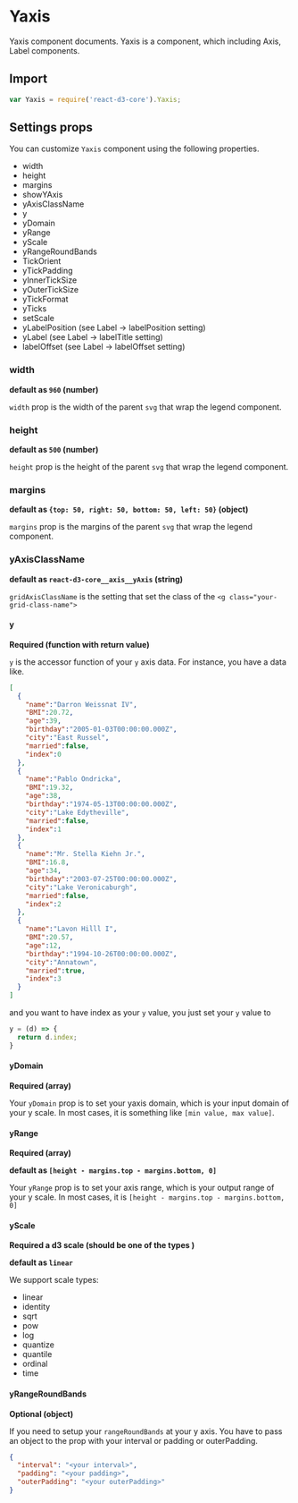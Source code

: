 # Yaxis

Yaxis component documents. Yaxis is a component, which including Axis, Label components.

## Import

```js
var Yaxis = require('react-d3-core').Yaxis;
```

## Settings props

You can customize `Yaxis` component using the following properties.

- width
- height
- margins
- showYAxis
- yAxisClassName
- y
- yDomain
- yRange
- yScale
- yRangeRoundBands
- TickOrient
- yTickPadding
- yInnerTickSize
- yOuterTickSize
- yTickFormat
- yTicks
- setScale
- yLabelPosition (see Label -> labelPosition setting)
- yLabel (see Label -> labelTitle setting)
- labelOffset (see Label -> labelOffset setting)

### width

**default as `960` (number)**

`width` prop is the width of the parent `svg` that wrap the legend component.

### height

**default as `500` (number)**

`height` prop is the height of the parent `svg` that wrap the legend component.

### margins

**default as `{top: 50, right: 50, bottom: 50, left: 50}` (object)**

`margins` prop is the margins of the parent `svg` that wrap the legend component.

### yAxisClassName

**default as `react-d3-core__axis__yAxis` (string)**

`gridAxisClassName` is the setting that set the class of the `<g class="your-grid-class-name">`

#### y

**Required (function with return value)**

`y` is the accessor function of your `y` axis data. For instance, you have a data like.

```json
[
  {
    "name":"Darron Weissnat IV",
    "BMI":20.72,
    "age":39,
    "birthday":"2005-01-03T00:00:00.000Z",
    "city":"East Russel",
    "married":false,
    "index":0
  },
  {
    "name":"Pablo Ondricka",
    "BMI":19.32,
    "age":38,
    "birthday":"1974-05-13T00:00:00.000Z",
    "city":"Lake Edytheville",
    "married":false,
    "index":1
  },
  {
    "name":"Mr. Stella Kiehn Jr.",
    "BMI":16.8,
    "age":34,
    "birthday":"2003-07-25T00:00:00.000Z",
    "city":"Lake Veronicaburgh",
    "married":false,
    "index":2
  },
  {
    "name":"Lavon Hilll I",
    "BMI":20.57,
    "age":12,
    "birthday":"1994-10-26T00:00:00.000Z",
    "city":"Annatown",
    "married":true,
    "index":3
  }
]
```

and you want to have index as your `y` value, you just set your `y` value to

```js
y = (d) => {
  return d.index;
}
```

#### yDomain

**Required (array)**

Your `yDomain` prop is to set your yaxis domain, which is your input domain of your y scale.  In most cases, it is something like `[min value, max value]`.

#### yRange

**Required (array)**

**default as `[height - margins.top - margins.bottom, 0]`**

Your `yRange` prop is to set your axis range, which is your output range of your y scale. In most cases, it is `[height - margins.top - margins.bottom, 0]`

#### yScale

**Required a d3 scale (should be one of the types )**

**default as `linear`**

We support scale types:

- linear
- identity
- sqrt
- pow
- log
- quantize
- quantile
- ordinal
- time

#### yRangeRoundBands

**Optional (object)**

If you need to setup your `rangeRoundBands` at your y axis. You have to pass an object to the prop with your interval or padding or outerPadding.

```json
{
  "interval": "<your interval>",
  "padding": "<your padding>",
  "outerPadding": "<your outerPadding>"
}
```
